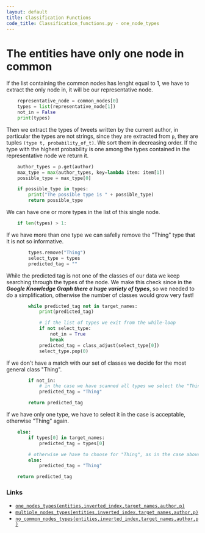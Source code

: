 ```yaml
---
layout: default
title: Classification Functions
code_title: Classification_functions.py - one_node_types
---
```

# The entities have only one node in common

If the list containing the common nodes has lenght equal to 1, we have to extract the only node in, it will be our representative node.
```python
    representative_node = common_nodes[0]
    types = list(representative_node[1])
    not_in = False
    print(types)
```
Then we extract the types of tweets written by the current author, in particular the types are not strings, since they are extracted from ```p```, they are tuples ```(type t, probability_of_t)```. We sort them in decreasing order. If the type with the highest probability is one among the types contained in the representative node we return it.

```python
    author_types = p.get(author)
    max_type = max(author_types, key=lambda item: item[1])
    possible_type = max_type[0]

    if possible_type in types:
        print("The possible type is " + possible_type)
        return possible_type
```

We can have one or more types in the list of this single node.
```python
    if len(types) > 1:
```
If we have more than one type we can safelly remove the "Thing" type that it is not so informative.
```python
        types.remove("Thing")
        select_type = types
        predicted_tag = ""
```
While the predicted tag is not one of the classes of our data we keep searching through the types of the node. We make this check since in the ***Google Knowledge Graph there a huge variety of types***, so we needed to do a simplification, otherwise the number of classes would grow very fast!

```python
        while predicted_tag not in target_names:
            print(predicted_tag)

            # if the list of types we exit from the while-loop
            if not select_type:
                not_in = True
                break
            predicted_tag = class_adjust(select_type[0])
            select_type.pop(0)
```
If we don't have a match with our set of classes we decide for the most general class "Thing".

```python
        if not_in:
            # in the case we have scanned all types we select the "Thing" as class for the tweet
            predicted_tag = "Thing"

        return predicted_tag

```
If we have only one type, we have to select it in the case is acceptable, otherwise "Thing" again.

```python
    else:
        if types[0] in target_names:
            predicted_tag = types[0]

        # otherwise we have to choose for "Thing", as in the case above.
        else:
            predicted_tag = "Thing"

    return predicted_tag
```

### Links

- [```one_nodes_types(entities,inverted_index,target_names,author,p)``` ](/pages/one.html)
- [```multiple_nodes_types(entities,inverted_index,target_names,author,p)``` ](/pages/multiple.html)
- [```no_common_nodes_types(entities,inverted_index,target_names,author,p)``` ](/pages/none.html)
